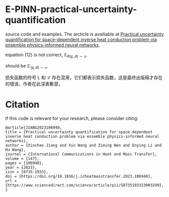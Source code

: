 # E-PINN-practical-uncertainty-quantification
source code and examples. The arcticle is availiable at [Practical uncertainty quantification for space-dependent inverse heat conduction problem via ensemble physics-informed neural networks](https://www.sciencedirect.com/science/article/pii/S0735193323003299).

equation (12) is not correct, $\mathbb{E}_{\theta(\chi, d) \sim \mathscr{D}}$

should be $\mathbb{E}_{(\chi, d) \sim \mathscr{D}}$

损失函数的符号 L 和 $\mathscr{L}$ 存在混用，它们都表示损失函数，这是最终出版稿才存在的错误，作者在此深表歉意。

# Citation
If this code is relevant for your research, please consider citing:
```
@article{JIANG2023106940,
title = {Practical uncertainty quantification for space-dependent inverse heat conduction problem via ensemble physics-informed neural networks},
author = {Xinchao Jiang and Xin Wang and Ziming Wen and Enying Li and Hu Wang},
journal = {International Communications in Heat and Mass Transfer},
volume = {147},
pages = {106940},
year = {2023},
issn = {0735-1933},
doi = {https://doi.org/10.1016/j.icheatmasstransfer.2023.106940},
url = {https://www.sciencedirect.com/science/article/pii/S0735193323003299},
}
```
